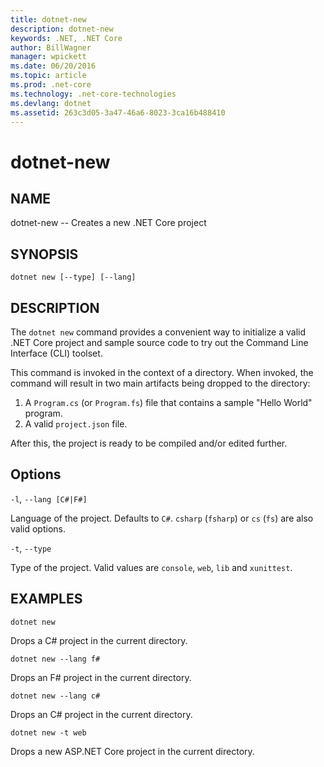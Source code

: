 ```yaml
---
title: dotnet-new
description: dotnet-new
keywords: .NET, .NET Core
author: BillWagner
manager: wpickett
ms.date: 06/20/2016
ms.topic: article
ms.prod: .net-core
ms.technology: .net-core-technologies
ms.devlang: dotnet
ms.assetid: 263c3d05-3a47-46a6-8023-3ca16b488410
---
```


dotnet-new
==========

## NAME
dotnet-new -- Creates a new .NET Core project

## SYNOPSIS
`dotnet new [--type] [--lang]`

## DESCRIPTION
The `dotnet new` command provides a convenient way to initialize a valid .NET Core project and sample source code to try out the Command Line Interface (CLI) toolset. 

This command is invoked in the context of a directory. When invoked, the command will result in two main artifacts being dropped to the directory: 

1. A `Program.cs` (or `Program.fs`) file that contains a sample "Hello World" program.
2. A valid `project.json` file.

After this, the project is ready to be compiled and/or edited further. 

## Options

`-l`, `--lang [C#|F#]`

Language of the project. Defaults to `C#`. `csharp` (`fsharp`) or `cs` (`fs`) are also valid options.

`-t`, `--type`

Type of the project. Valid values are `console`, `web`, `lib` and `xunittest`. 

## EXAMPLES

`dotnet new`
    
Drops a C# project in the current directory.

`dotnet new --lang f#`
    
Drops an F# project in the current directory.

`dotnet new --lang c#`
    
Drops an C# project in the current directory.

`dotnet new -t web`
    
Drops a new ASP.NET Core project in the current directory. 
